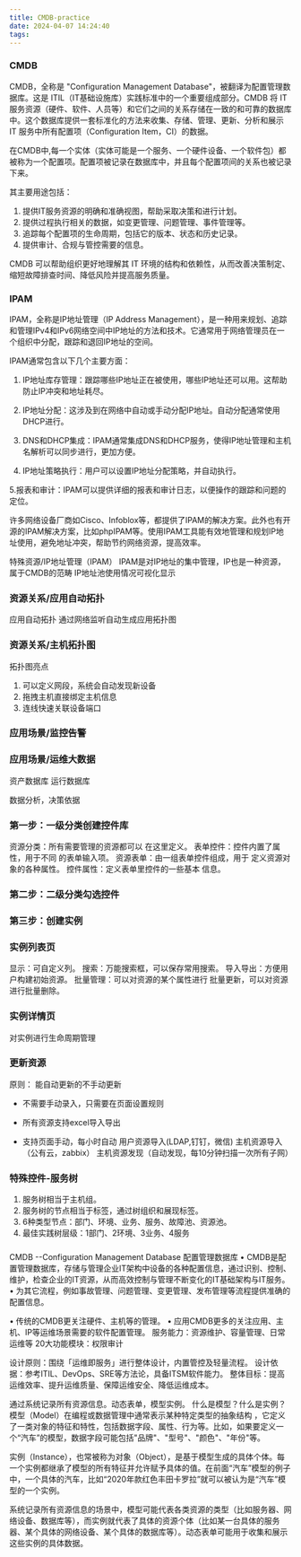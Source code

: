 ```yaml
---
title: CMDB-practice
date: 2024-04-07 14:24:40
tags:
---
```

### CMDB
CMDB，全称是 "Configuration Management Database"，被翻译为配置管理数据库。这是 ITIL（IT基础设施库）实践标准中的一个重要组成部分。CMDB 将 IT 服务资源（硬件、软件、人员等）和它们之间的关系存储在一致的和可靠的数据库中。这个数据库提供一套标准化的方法来收集、存储、管理、更新、分析和展示 IT 服务中所有配置项（Configuration Item，CI）的数据。

在CMDB中,每一个实体（实体可能是一个服务、一个硬件设备、一个软件包）都被称为一个配置项。配置项被记录在数据库中，并且每个配置项间的关系也被记录下来。

其主要用途包括：

1. 提供IT服务资源的明确和准确视图，帮助采取决策和进行计划。
2. 提供过程执行相关的数据，如变更管理、问题管理、事件管理等。
3. 追踪每个配置项的生命周期，包括它的版本、状态和历史记录。
4. 提供审计、合规与管控需要的信息。

CMDB 可以帮助组织更好地理解其 IT 环境的结构和依赖性，从而改善决策制定、缩短故障排查时间、降低风险并提高服务质量。


### IPAM

IPAM，全称是IP地址管理（IP Address Management），是一种用来规划、追踪和管理IPv4和IPv6网络空间中IP地址的方法和技术。它通常用于网络管理员在一个组织中分配，跟踪和退回IP地址的空间。

IPAM通常包含以下几个主要方面：

1. IP地址库存管理：跟踪哪些IP地址正在被使用，哪些IP地址还可以用。这帮助防止IP冲突和地址耗尽。

2. IP地址分配：这涉及到在网络中自动或手动分配IP地址。自动分配通常使用DHCP进行。

3. DNS和DHCP集成：IPAM通常集成DNS和DHCP服务，使得IP地址管理和主机名解析可以同步进行，更加方便。

4. IP地址策略执行：用户可以设置IP地址分配策略，并自动执行。

5.报表和审计：IPAM可以提供详细的报表和审计日志，以便操作的跟踪和问题的定位。

许多网络设备厂商如Cisco、Infoblox等，都提供了IPAM的解决方案。此外也有开源的IPAM解决方案，比如phpIPAM等。使用IPAM工具能有效地管理和规划IP地址使用，避免地址冲突，帮助节约网络资源，提高效率。

特殊资源/IP地址管理（IPAM） 
IPAM是对IP地址的集中管理，IP也是一种资源，属于CMDB的范畴
IP地址池使用情况可视化显示

### 资源关系/应用自动拓扑
应用自动拓扑
通过网络监听自动生成应用拓扑图


### 资源关系/主机拓扑图
拓扑图亮点
1. 可以定义网段，系统会自动发现新设备
2. 拖拽主机直接绑定主机信息
3. 连线快速关联设备端口


### 应用场景/监控告警

### 应用场景/运维大数据
资产数据库
运行数据库

数据分析，决策依据

### 第一步：一级分类创建控件库
资源分类：所有需要管理的资源都可以
在这里定义。
表单控件：控件内置了属性，用于不同
的表单输入项。
资源表单：由一组表单控件组成，用于
定义资源对象的各种属性。
控件属性：定义表单里控件的一些基本
信息。


### 第二步：二级分类勾选控件

### 第三步：创建实例

### 实例列表页
显示：可自定义列。
搜索：万能搜索框，可以保存常用搜索。
导入导出：方便用户构建初始资源。
批量管理：可以对资源的某个属性进行
批量更新，可以对资源进行批量删除。

### 实例详情页
对实例进行生命周期管理


### 更新资源

原则： 能自动更新的不手动更新
- 不需要手动录入，只需要在页面设置规则
- 所有资源支持excel导入导出

- 支持页面手动，每小时自动
用户资源导入(LDAP,钉钉，微信)
主机资源导入（公有云，zabbix）
主机资源发现（自动发现，每10分钟扫描一次所有子网）

### 特殊控件-服务树
1. 服务树相当于主机组。
2. 服务树的节点相当于标签，通过树组织和展现标签。
3. 6种类型节点：部门、环境、业务、服务、故障池、资源池。
4. 最佳实践树层级：1部门、2环境、3业务、4服务

### 
CMDB --Configuration Management Database 配置管理数据库
• CMDB是配置管理数据库，存储与管理企业IT架构中设备的各种配置信息，通过识别、控制、维护，检查企业的IT资源，从而高效控制与管理不断变化的IT基础架构与IT服务。
• 为其它流程，例如事故管理、问题管理、变更管理、发布管理等流程提供准确的配置信息。


• 传统的CMDB更关注硬件、主机等的管理。
• 应用CMDB更多的关注应用、主机、IP等运维场景需要的软件配置管理。
服务能力：资源维护、容量管理、日常运维等
20大功能模块：权限审计

设计原则：围绕「运维即服务」进行整体设计，内置管控及轻量流程。
设计依据：参考ITIL、DevOps、SRE等方法论，具备ITSM软件能力。
整体目标：提高运维效率、提升运维质量、保障运维安全、降低运维成本。


通过系统记录所有资源信息。动态表单，模型实例。
什么是模型？什么是实例？
模型（Model）在编程或数据管理中通常表示某种特定类型的抽象结构 ，它定义了一类对象的特征和特性，包括数据字段、属性、行为等。比如，如果要定义一个“汽车”的模型，数据字段可能包括"品牌"、"型号"、"颜色"、"年份"等。

实例（Instance），也常被称为对象（Object），是基于模型生成的具体个体。每一个实例都继承了模型的所有特征并允许赋予具体的值。在前面“汽车”模型的例子中，一个具体的汽车，比如“2020年款红色丰田卡罗拉”就可以被认为是“汽车”模型的一个实例。

系统记录所有资源信息的场景中，模型可能代表各类资源的类型（比如服务器、网络设备、数据库等），而实例就代表了具体的资源个体（比如某一台具体的服务器、某个具体的网络设备、某个具体的数据库等）。动态表单可能用于收集和展示这些实例的具体数据。